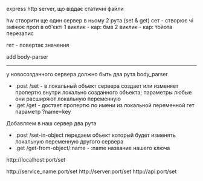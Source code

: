 express http server, що віддає статичні файли


hw
створити ще один сервер
в ньому 2 рута (set & get)
сет - створює чі змінює проп в об'єкті
1 виклик - кар: бмв
2 виклик - кар: тойота
перезапис

гет - повертає значення

add body-parser

****
у новосозданного сервера должно быть два рута
body_parser
 - .post /set - в локальный объект сервера создает или изменяет пропертю внутри локально созданного объекта;
   параметры любые они расширяют локальную переменную
 - .get /get - достает пропертю по имени из локальной переменной
   гет параметр ?name=key

Добавляем в наш сервер два рута
 - .post /set-in-object передаем объект который будет изменять локальную переменную другого сервера
 - .get /get-from-object/:name - :name название нашего ключа


http://localhost:port/set

http://service_name:port/set
http://server:port/set
http://api:port/set